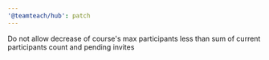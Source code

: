 ```yaml
---
'@teamteach/hub': patch
---
```


Do not allow decrease of course's max participants less than sum of current participants count and pending invites
